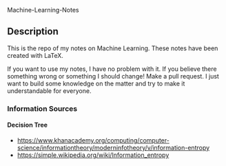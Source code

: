Machine-Learning-Notes

## Description ##

This is the repo of my notes on Machine Learning. These notes have been created
with LaTeX.

If you want to use my notes, I have no problem with it. If you believe there something
wrong or something I should change! Make a pull request. I just want to build
some knowledge on the matter and try to make it understandable for everyone.


### Information Sources ###

#### Decision Tree ####

* https://www.khanacademy.org/computing/computer-science/informationtheory/moderninfotheory/v/information-entropy
* https://simple.wikipedia.org/wiki/Information_entropy
